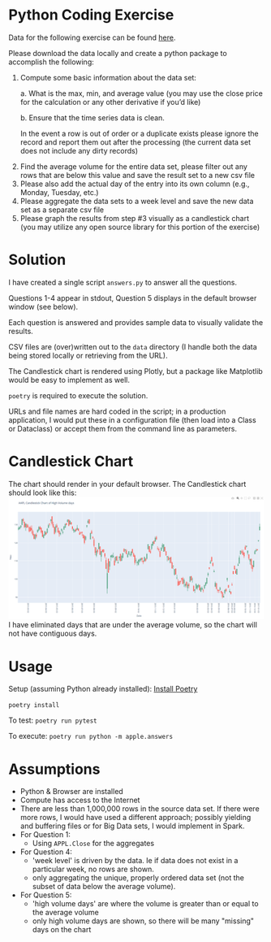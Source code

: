 # Python Coding Exercise
Data for the following exercise can be found [here](https://raw.githubusercontent.com/plotly/datasets/master/finance-charts-apple.csv).<p>
Please download the data locally and create a python package to accomplish the following:
1. Compute some basic information about the data set:<p>
a. What is the max, min, and average value (you may use the close price for the calculation or any other derivative if you’d like)<p>
b. Ensure that the time series data is clean. <p>
In the event a row is out of order or a duplicate exists please ignore the record and report them out after the
processing (the current data set does not include any dirty records)<p>
2. Find the average volume for the entire data set, please filter out any rows that are below this value and save the result set to a new csv file
3. Please also add the actual day of the entry into its own column (e.g., Monday, Tuesday, etc.)
4. Please aggregate the data sets to a week level and save the new data set as a separate csv file
5. Please graph the results from step #3 visually as a candlestick chart (you may utilize any open source library for this portion of the exercise)

# Solution
I have created a single script `answers.py` to answer all the questions.<p>
Questions 1-4 appear in stdout, Question 5 displays in the default browser window (see below).<p>
Each question is answered and provides sample data to visually validate the results.<p>
CSV files are (over)written out to the `data` directory (I handle both the data being stored locally or retrieving from the URL).<p>
The Candlestick chart is rendered using Plotly, but a package like Matplotlib would be easy to implement as well.<p>
`poetry` is required to execute the solution.<p>
URLs and file names are hard coded in the script; in a production application, I would put these in a configuration file (then load into a Class or Dataclass) or accept them from the command line as parameters.<p>

# Candlestick Chart
The chart should render in your default browser. The Candlestick chart should look like this:
![img_1.png](img_1.png)
I have eliminated days that are under the average volume, so the chart will not have contiguous days.

# Usage
Setup (assuming Python already installed): [Install Poetry](https://python-poetry.org/docs/#installation)<p>
`poetry install`<p>
To test: `poetry run pytest`<p>
To execute: `poetry run python -m apple.answers`

# Assumptions
 - Python & Browser are installed
 - Compute has access to the Internet
 - There are less than 1,000,000 rows in the source data set. If there were more rows, I would have used a different approach; possibly yielding and buffering files or for Big Data sets, I would implement in Spark.
 - For Question 1:
   - Using `APPL.Close` for the aggregates
 - For Question 4:
    - 'week level' is driven by the data. Ie if data does not exist in a particular week, no rows are shown.
    - only aggregating the unique, properly ordered data set (not the subset of data below the average volume).
 - For Question 5:
   - 'high volume days' are where the volume is greater than or equal to the average volume
   - only high volume days are shown, so there will be many "missing" days on the chart
